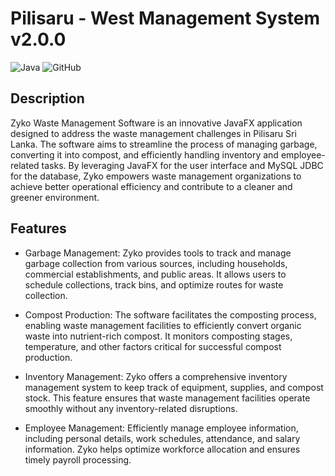 # Pilisaru - West Management System v2.0.0

![Java](https://img.shields.io/badge/Java-1.8-orange) ![GitHub](https://img.shields.io/github/license/DewmithMihisara/prf-course-work-gdse-66-ijse)

## Description

Zyko Waste Management Software is an innovative JavaFX application designed to address the waste management challenges in Pilisaru Sri Lanka. The software aims to streamline the process of managing garbage, converting it into compost, and efficiently handling inventory and employee-related tasks. By leveraging JavaFX for the user interface and MySQL JDBC for the database, Zyko empowers waste management organizations to achieve better operational efficiency and contribute to a cleaner and greener environment.

## Features

* Garbage Management: Zyko provides tools to track and manage garbage collection from various sources, including households, commercial establishments, and public areas. It allows users to schedule collections, track bins, and optimize routes for waste collection.

* Compost Production: The software facilitates the composting process, enabling waste management facilities to efficiently convert organic waste into nutrient-rich compost. It monitors composting stages, temperature, and other factors critical for successful compost production.

* Inventory Management: Zyko offers a comprehensive inventory management system to keep track of equipment, supplies, and compost stock. This feature ensures that waste management facilities operate smoothly without any inventory-related disruptions.

* Employee Management: Efficiently manage employee information, including personal details, work schedules, attendance, and salary information. Zyko helps optimize workforce allocation and ensures timely payroll processing.
